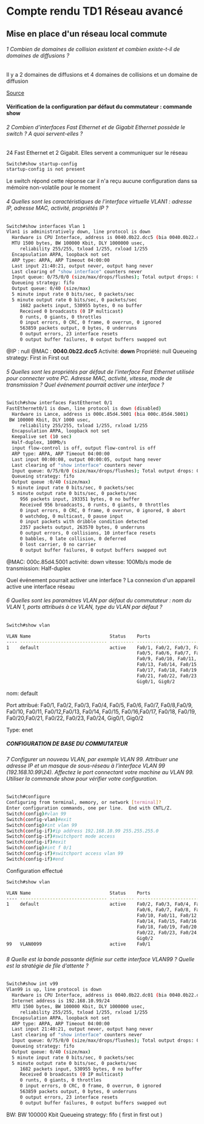 # Compte rendu TD1 Réseau avancé



## Mise en place d'un réseau local commute

###### 1 Combien de domaines de collision existent et combien existe-t-il de domaines de diffusions ?

Il y a 2 domaines de diffusions et 4 domaines de collisions et un domaine de diffusion

[Source](https://reussirsonccna.fr/domaine-de-collision-et-de-diffusion/)

#### Vérification de la configuration par défaut du commutateur : commande show

###### 2 Combien d’interfaces Fast Ethernet et de Gigabit Ethernet possède le switch ? A quoi servent-elles ?

24 Fast Ethernet et 2 Gigabit. Elles servent a communiquer sur le réseau

```bash
Switch#show startup-config 
startup-config is not present
```

Le switch répond cette réponse car il n'a reçu aucune configuration dans sa mémoire non-volatile pour le moment

###### 4 Quelles sont les caractéristiques de l’interface virtuelle VLAN1 : adresse IP, adresse MAC, activité, propriétés IP ?

```bash
Switch#show interfaces Vlan 1
Vlan1 is administratively down, line protocol is down
  Hardware is CPU Interface, address is 0040.0b22.dcc5 (bia 0040.0b22.dcc5)
  MTU 1500 bytes, BW 100000 Kbit, DLY 1000000 usec,
     reliability 255/255, txload 1/255, rxload 1/255
  Encapsulation ARPA, loopback not set
  ARP type: ARPA, ARP Timeout 04:00:00
  Last input 21:40:21, output never, output hang never
  Last clearing of "show interface" counters never
  Input queue: 0/75/0/0 (size/max/drops/flushes); Total output drops: 0
  Queueing strategy: fifo
  Output queue: 0/40 (size/max)
  5 minute input rate 0 bits/sec, 0 packets/sec
  5 minute output rate 0 bits/sec, 0 packets/sec
     1682 packets input, 530955 bytes, 0 no buffer
     Received 0 broadcasts (0 IP multicast)
     0 runts, 0 giants, 0 throttles
     0 input errors, 0 CRC, 0 frame, 0 overrun, 0 ignored
     563859 packets output, 0 bytes, 0 underruns
     0 output errors, 23 interface resets
     0 output buffer failures, 0 output buffers swapped out
```

@IP : null
@MAC : **0040.0b22.dcc5**
Activité: **down**
Propriété: null
Queueing strategy: First in First out

###### 5 Quelles sont les propriétés par défaut de l’interface Fast Ethernet utilisée pour connecter votre PC. Adresse MAC, activité, vitesse, mode de transmission ? Quel événement pourrait activer une interface ?

```bash
Switch#show interfaces FastEthernet 0/1
FastEthernet0/1 is down, line protocol is down (disabled)
  Hardware is Lance, address is 000c.85d4.5001 (bia 000c.85d4.5001)
 BW 100000 Kbit, DLY 1000 usec,
     reliability 255/255, txload 1/255, rxload 1/255
  Encapsulation ARPA, loopback not set
  Keepalive set (10 sec)
  Half-duplex, 100Mb/s
  input flow-control is off, output flow-control is off
  ARP type: ARPA, ARP Timeout 04:00:00
  Last input 00:00:08, output 00:00:05, output hang never
  Last clearing of "show interface" counters never
  Input queue: 0/75/0/0 (size/max/drops/flushes); Total output drops: 0
  Queueing strategy: fifo
  Output queue :0/40 (size/max)
  5 minute input rate 0 bits/sec, 0 packets/sec
  5 minute output rate 0 bits/sec, 0 packets/sec
     956 packets input, 193351 bytes, 0 no buffer
     Received 956 broadcasts, 0 runts, 0 giants, 0 throttles
     0 input errors, 0 CRC, 0 frame, 0 overrun, 0 ignored, 0 abort
     0 watchdog, 0 multicast, 0 pause input
     0 input packets with dribble condition detected
     2357 packets output, 263570 bytes, 0 underruns
     0 output errors, 0 collisions, 10 interface resets
     0 babbles, 0 late collision, 0 deferred
     0 lost carrier, 0 no carrier
     0 output buffer failures, 0 output buffers swapped out
```

@MAC: 000c.85d4.5001
activité: down
vitesse: 100Mb/s
mode de transmission: Half-duplex

Quel événement pourrait activer une interface ?
La connexion d'un appareil active une interface réseau



###### 6 Quelles sont les paramètres VLAN par défaut du commutateur : nom du VLAN 1, ports attribués à ce VLAN, type du VLAN par défaut ?



```bash
Switch#show vlan 

VLAN Name                             Status    Ports
---- -------------------------------- --------- -------------------------------
1    default                          active    Fa0/1, Fa0/2, Fa0/3, Fa0/4
                                                Fa0/5, Fa0/6, Fa0/7, Fa0/8
                                                Fa0/9, Fa0/10, Fa0/11, Fa0/12
                                                Fa0/13, Fa0/14, Fa0/15, Fa0/16
                                                Fa0/17, Fa0/18, Fa0/19, Fa0/20
                                                Fa0/21, Fa0/22, Fa0/23, Fa0/24
                                                Gig0/1, Gig0/2
```

nom: default

Port attribué:  Fa0/1, Fa0/2, Fa0/3, Fa0/4, Fa0/5, Fa0/6, Fa0/7, Fa0/8,Fa0/9, Fa0/10, Fa0/11, Fa0/12,Fa0/13, Fa0/14, Fa0/15, Fa0/16,Fa0/17, Fa0/18, Fa0/19, Fa0/20,Fa0/21, Fa0/22, Fa0/23, Fa0/24, Gig0/1, Gig0/2

Type: enet

##### CONFIGURATION DE BASE DU COMMUTATEUR

###### 7 Configurer un nouveau VLAN, par exemple VLAN 99. Attribuer une adresse IP et un masque de sous-réseau à l’interface VLAN 99 (192.168.10.99\24). Affectez le port connectant votre machine au VLAN 99. Utiliser la commande show pour vérifier votre configuration.

```bash
Switch#configure
Configuring from terminal, memory, or network [terminal]? 
Enter configuration commands, one per line.  End with CNTL/Z.
Switch(config)#vlan 99
Switch(config-vlan)#exit
Switch(config)#int vlan 99
Switch(config-if)#ip address 192.168.10.99 255.255.255.0
Switch(config-if)#switchport mode access
Switch(config-if)#exit
Switch(config)#int f 0/1
Switch(config-if)#switchport access vlan 99
Switch(config-if)#end
```

Configuration effectué



```bash
Switch#show vlan

VLAN Name                             Status    Ports
---- -------------------------------- --------- -------------------------------
1    default                          active    Fa0/2, Fa0/3, Fa0/4, Fa0/5
                                                Fa0/6, Fa0/7, Fa0/8, Fa0/9
                                                Fa0/10, Fa0/11, Fa0/12, Fa0/13
                                                Fa0/14, Fa0/15, Fa0/16, Fa0/17
                                                Fa0/18, Fa0/19, Fa0/20, Fa0/21
                                                Fa0/22, Fa0/23, Fa0/24, Gig0/1
                                                Gig0/2
99   VLAN0099                         active    Fa0/1
```

##### 

###### 8 Quelle est la bande passante définie sur cette interface VLAN99 ? Quelle est la stratégie de file d’attente ?

```bash
Switch#show int v99
Vlan99 is up, line protocol is down
  Hardware is CPU Interface, address is 0040.0b22.dc01 (bia 0040.0b22.dc01)
  Internet address is 192.168.10.99/24
  MTU 1500 bytes, BW 100000 Kbit, DLY 1000000 usec,
     reliability 255/255, txload 1/255, rxload 1/255
  Encapsulation ARPA, loopback not set
  ARP type: ARPA, ARP Timeout 04:00:00
  Last input 21:40:21, output never, output hang never
  Last clearing of "show interface" counters never
  Input queue: 0/75/0/0 (size/max/drops/flushes); Total output drops: 0
  Queueing strategy: fifo
  Output queue: 0/40 (size/max)
  5 minute input rate 0 bits/sec, 0 packets/sec
  5 minute output rate 0 bits/sec, 0 packets/sec
     1682 packets input, 530955 bytes, 0 no buffer
     Received 0 broadcasts (0 IP multicast)
     0 runts, 0 giants, 0 throttles
     0 input errors, 0 CRC, 0 frame, 0 overrun, 0 ignored
     563859 packets output, 0 bytes, 0 underruns
     0 output errors, 23 interface resets
     0 output buffer failures, 0 output buffers swapped out

```

BW: BW 100000 Kbit
Queueing strategy: fifo ( first in first out )



